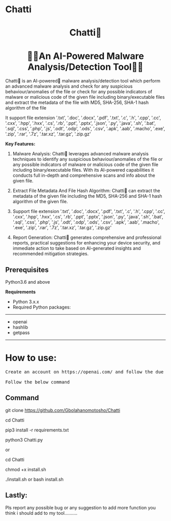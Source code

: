 # Chatti

<h1 align="center">Chatti🤖</h1>

<h1 align="center">🤖🤖An AI-Powered Malware Analysis/Detection Tool🤖🤖</h1>


  Chatti🤖 is an AI-powered🤖 malware analysis/detection tool which perform an advanced malware analysis and check for any suspicious behaviour/anomalies of the file or check for any possible indicators of malware or malicious code of the given file including binary/executable files and extract the metadata of the file with MD5, SHA-256, SHA-1 hash algorithm of the file
 
  It support file extension '.txt', '.doc', '.docx', '.pdf', '.txt', '.c', '.h', '.cpp', '.cc', '.cxx', '.hpp', '.hxx', '.cs', '.rb', '.ppt', '.pptx', '.json', '.py', '.java', '.sh', '.bat', '.sql', '.css', '.php', '.js', '.odt', '.odp', '.ods', '.csv', '.apk', '.aab', '.macho', '.exe', '.zip', '.rar', '.7z', '.tar.xz', '.tar.gz', '.zip.gz' 


<strong>Key Features:</strong>


1. Malware Analysis: Chatti🤖 leverages advanced malware analysis techniques to identify any suspicious behaviour/anomalies of the file or any possible indicators of malware or malicious code of the given file including binary/executable files. With its AI-powered capabilities it conducts full in-depth and comprehensive scans and info about the given file.

2. Extract File Metadata And File Hash Algorithm: Chatti🤖 can extract the metadata of the given file including the MD5, SHA-256 and SHA-1 hash algorithm of the given file.

3. Support file extension '.txt', '.doc', '.docx', '.pdf', '.txt', '.c', '.h', '.cpp', '.cc', '.cxx', '.hpp', '.hxx', '.cs', '.rb', '.ppt', '.pptx', '.json', '.py', '.java', '.sh', '.bat', '.sql', '.css', '.php', '.js', '.odt', '.odp', '.ods', '.csv', '.apk', '.aab', '.macho', '.exe', '.zip', '.rar', '.7z', '.tar.xz', '.tar.gz', '.zip.gz'

4. Report Generation: Chatti🤖 generates comprehensive and professional reports, practical suggestions for enhancing your device security, and immediate action to take based on AI-generated insights and recommended mitigation strategies. 


## Prerequisites 

Python3.6 and above


**Requirements**

- Python 3.x.x
- Required Python packages: 

---------------------------------
* openai
* hashlib
* getpass
---------------------------------


<h1>How to use:</h1>

<pre>
Create an account on https://openai.com/ and follow the due process and instruction there then generate your api key and come back to this terminal to run your AI tool

Follow the below command
</pre>



## Command


 git clone https://github.com/Gbolahanomotosho/Chatti


 cd Chatti


 pip3 install -r requirements.txt
 
 
 python3 Chatti.py
 
 
 or


 cd Chatti

 chmod +x install.sh

 ./install.sh or bash install.sh



## Lastly:

  Pls report any possible bug or any suggestion to add more function you think i should add to my tool..........

